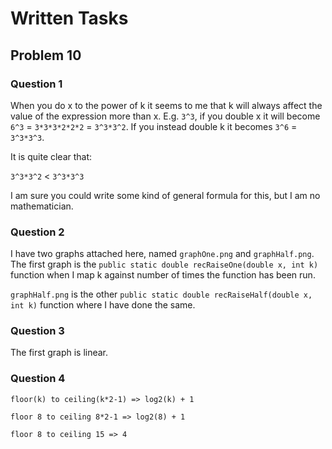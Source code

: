 # Written Tasks

## Problem 10

### Question 1

When you do x to the power of k it seems to me that k will always affect the value of the expression more than x.
E.g. `3^3`, if you double x it will become `6^3` = `3*3*3*2*2*2` = `3^3*3^2`. If you instead double k it becomes `3^6`
= `3^3*3^3`.

It is quite clear that:

`3^3*3^2` < `3^3*3^3`

I am sure you could write some kind of general formula for this, but I am no mathematician.

### Question 2

I have two graphs attached here, named `graphOne.png` and `graphHalf.png`. The first graph is
the `public static double recRaiseOne(double x, int k)`
function when I map k against number of times the function has been run.

`graphHalf.png` is the other `public static double recRaiseHalf(double x, int k)` function where I have done the same.

### Question 3

The first graph is linear.

### Question 4

[comment]: <> (if k == 1 => 1)

[comment]: <> (if k > 1 => k)

```
floor(k) to ceiling(k*2-1) => log2(k) + 1

floor 8 to ceiling 8*2-1 => log2(8) + 1

floor 8 to ceiling 15 => 4
```